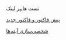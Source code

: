 
تست هایپر لینک

[پیش فاکتور و فاکتور جدید
](https://github.com/1stco/PayamGostarDocs/blob/master/help2.5.4/Integrated-bank/Database/Records/Pre-invoice-new-invoice/Pre-invoice-new-invoice.md)



[شخصی‌سازی آیتم‌ها](https://github.com/1stco/PayamGostarDocs/blob/master/help2.5.4/Settings/Personalization-crm/Overview/General-information/General-information.md)
